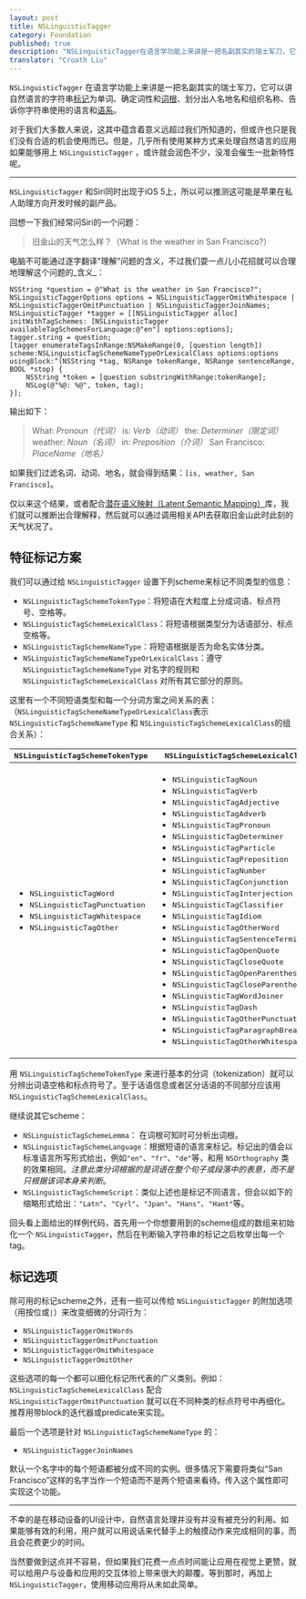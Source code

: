 ```yaml
---
layout: post
title: NSLinguisticTagger
category: Foundation
published: true
description: "NSLinguisticTagger在语言学功能上来讲是一把名副其实的瑞士军刀，它可以讲自然语言的字符串标记为单词、确定词性和词根、划分出人名地名和组织名称、告诉你字符串使用的语言和语系。"
translator: "Croath Liu"
---
```


`NSLinguisticTagger` 在语言学功能上来讲是一把名副其实的瑞士军刀，它可以讲自然语言的字符串[标记](http://en.wikipedia.org/wiki/Tokenization)为单词、确定词性和[词根](http://en.wikipedia.org/wiki/Word_stem)、划分出人名地名和组织名称、告诉你字符串使用的语言和[语系](http://en.wikipedia.org/wiki/Writing_system)。

对于我们大多数人来说，这其中蕴含着意义远超过我们所知道的，但或许也只是我们没有合适的机会使用而已。但是，几乎所有使用某种方式来处理自然语言的应用如果能够用上 `NSLinguisticTagger` ，或许就会润色不少，没准会催生一批新特性呢。

---

`NSLinguisticTagger` 和Siri同时出现于iOS 5上，所以可以推测这可能是苹果在私人助理方向开发时候的副产品。

回想一下我们经常问Siri的一个问题：

> 旧金山的天气怎么样？（What is the weather in San Francisco?）

电脑不可能通过逐字翻译"理解"问题的含义，不过我们耍一点儿小花招就可以合理地理解这个问题的_含义_：

~~~{objective-c}
NSString *question = @"What is the weather in San Francisco?";
NSLinguisticTaggerOptions options = NSLinguisticTaggerOmitWhitespace | NSLinguisticTaggerOmitPunctuation | NSLinguisticTaggerJoinNames;
NSLinguisticTagger *tagger = [[NSLinguisticTagger alloc] initWithTagSchemes: [NSLinguisticTagger availableTagSchemesForLanguage:@"en"] options:options];
tagger.string = question;
[tagger enumerateTagsInRange:NSMakeRange(0, [question length]) scheme:NSLinguisticTagSchemeNameTypeOrLexicalClass options:options usingBlock:^(NSString *tag, NSRange tokenRange, NSRange sentenceRange, BOOL *stop) {
    NSString *token = [question substringWithRange:tokenRange];
    NSLog(@"%@: %@", token, tag);
}];
~~~

输出如下：

> What: _Pronoun（代词）_
> is: _Verb（动词）_
> the: _Determiner（限定词）_
> weather: _Noun（名词）_
> in: _Preposition（介词）_
> San Francisco: _PlaceName（地名）_

如果我们过滤名词、动词、地名，就会得到结果：`[is, weather, San Francisco]`。

仅以来这个结果，或者配合[潜在语义映射（Latent Semantic Mapping）](http://developer.apple.com/library/mac/#documentation/LatentSemanticMapping/Reference/LatentSemanticMapping_header_reference/Reference/reference.html)库，我们就可以推断出合理解释，然后就可以通过调用相关API去获取旧金山此时此刻的天气状况了。

## 特征标记方案

我们可以通过给 `NSLinguisticTagger` 设置下列scheme来标记不同类型的信息：

- `NSLinguisticTagSchemeTokenType`：将短语在大粒度上分成词语、标点符号、空格等。
- `NSLinguisticTagSchemeLexicalClass`：将短语根据类型分为话语部分、标点空格等。
- `NSLinguisticTagSchemeNameType`：将短语根据是否为命名实体分类。
- `NSLinguisticTagSchemeNameTypeOrLexicalClass`：遵守 `NSLinguisticTagSchemeNameType` 对名字的规则和 `NSLinguisticTagSchemeLexicalClass` 对所有其它部分的原则。

这里有一个不同短语类型和每一个分词方案之间关系的表：（`NSLinguisticTagSchemeNameTypeOrLexicalClass`表示`NSLinguisticTagSchemeNameType` 和 `NSLinguisticTagSchemeLexicalClass`的组合关系）：

<table>
  <thead>
    <tr>
      <th><tt>NSLinguisticTagSchemeTokenType</tt></th>
      <th><tt>NSLinguisticTagSchemeLexicalClass</tt></th>
      <th><tt>NSLinguisticTagSchemeNameType</tt></th>
    </tr>
  </thead>
  <tbody>
    <tr>
      <td>
        <ul>
          <li><tt>NSLinguisticTagWord</tt></li>
          <li><tt>NSLinguisticTagPunctuation</tt></li>
          <li><tt>NSLinguisticTagWhitespace</tt></li>
          <li><tt>NSLinguisticTagOther</tt></li>
        </ul>
      </td>
      <td>
        <ul>
          <li><tt>NSLinguisticTagNoun</tt></li>
          <li><tt>NSLinguisticTagVerb</tt></li>
          <li><tt>NSLinguisticTagAdjective</tt></li>
          <li><tt>NSLinguisticTagAdverb</tt></li>
          <li><tt>NSLinguisticTagPronoun</tt></li>
          <li><tt>NSLinguisticTagDeterminer</tt></li>
          <li><tt>NSLinguisticTagParticle</tt></li>
          <li><tt>NSLinguisticTagPreposition</tt></li>
          <li><tt>NSLinguisticTagNumber</tt></li>
          <li><tt>NSLinguisticTagConjunction</tt></li>
          <li><tt>NSLinguisticTagInterjection</tt></li>
          <li><tt>NSLinguisticTagClassifier</tt></li>
          <li><tt>NSLinguisticTagIdiom</tt></li>
          <li><tt>NSLinguisticTagOtherWord</tt></li>
          <li><tt>NSLinguisticTagSentenceTerminator</tt></li>
          <li><tt>NSLinguisticTagOpenQuote</tt></li>
          <li><tt>NSLinguisticTagCloseQuote</tt></li>
          <li><tt>NSLinguisticTagOpenParenthesis</tt></li>
          <li><tt>NSLinguisticTagCloseParenthesis</tt></li>
          <li><tt>NSLinguisticTagWordJoiner</tt></li>
          <li><tt>NSLinguisticTagDash</tt></li>
          <li><tt>NSLinguisticTagOtherPunctuation</tt></li>
          <li><tt>NSLinguisticTagParagraphBreak</tt></li>
          <li><tt>NSLinguisticTagOtherWhitespace</tt></li>
        </ul>
      </td>
      <td>
        <ul>
          <li><tt>NSLinguisticTagPersonalName</tt></li>
          <li><tt>NSLinguisticTagPlaceName</tt></li>
          <li><tt>NSLinguisticTagOrganizationName</tt></li>
        </ul>
      </td>
    </tr>
  </tbody>
</table>

用 `NSLinguisticTagSchemeTokenType` 来进行基本的分词（tokenization）就可以分辨出词语空格和标点符号了。至于话语信息或者区分话语的不同部分应该用 `NSLinguisticTagSchemeLexicalClass`。

继续说其它scheme：

- `NSLinguisticTagSchemeLemma`： 在词根可知时可分析出词根。
- `NSLinguisticTagSchemeLanguage`：根据短语的语言来标记。标记出的值会以标准语言所写形式给出，例如`"en"`、`"fr"`、`"de"`等，和用 `NSOrthography` 类的效果相同。_注意此类分词根据的是词语在整个句子或段落中的表意，而不是只根据该词本身来判断_。
- `NSLinguisticTagSchemeScript`：类似上述也是标记不同语言，但会以如下的缩略形式给出：`"Latn"`、`"Cyrl"`、`"Jpan"`、`"Hans"`、`"Hant"`等。

回头看上面给出的样例代码，首先用一个你想要用到的scheme组成的数组来初始化一个 `NSLinguisticTagger`，然后在判断输入字符串的标记之后枚举出每一个tag。

## 标记选项

除可用的标记scheme之外，还有一些可以传给 `NSLinguisticTagger` 的附加选项（用按位或`|`）来改变细微的分词行为：

- `NSLinguisticTaggerOmitWords`
- `NSLinguisticTaggerOmitPunctuation`
- `NSLinguisticTaggerOmitWhitespace`
- `NSLinguisticTaggerOmitOther`

这些选项的每一个都可以细化标记所代表的广义类别。例如：`NSLinguisticTagSchemeLexicalClass` 配合 `NSLinguisticTaggerOmitPunctuation` 就可以在不同种类的标点符号中再细化。推荐用带block的迭代器或predicate来实现。

最后一个选项是针对 `NSLinguisticTagSchemeNameType` 的：

- `NSLinguisticTaggerJoinNames`

默认一个名字中的每个短语都被分成不同的实例。很多情况下需要将类似“San Francisco”这样的名字当作一个短语而不是两个短语来看待。传入这个属性即可实现这个功能。

---

不幸的是在移动设备的UI设计中，自然语言处理并没有并没有被充分的利用。如果能够有效的利用，用户就可以用说话来代替手上的触摸动作来完成相同的事，而且会花费更少的时间。

当然要做到这点并不容易，但如果我们花费一点点时间能让应用在视觉上更赞，就可以给用户与设备和应用的交互体验上带来很大的颠覆。等到那时，再加上 `NSLinguisticTagger`，使用移动应用将从未如此简单。

